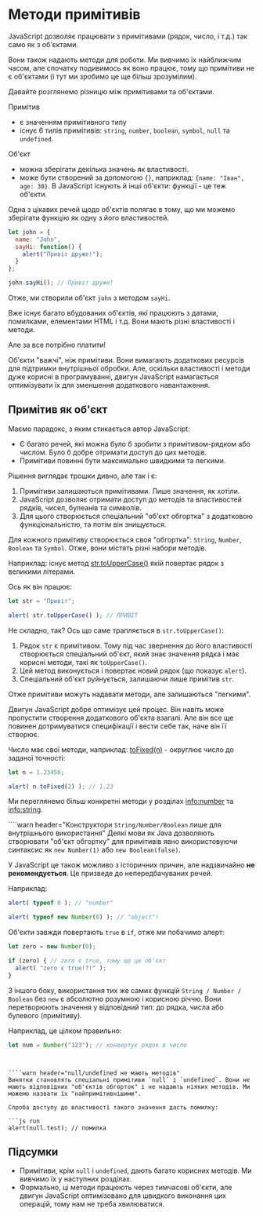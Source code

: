 # Методи примітивів
 
JavaScript дозволяє працювати з примітивами (рядок, число, і т.д.) так само як з об'єктами.

Вони також надають методи для роботи. Ми вивчимо їх найближчим часом, але спочатку подивимось як воно працює, тому що примітиви не є об'єктами (і тут ми зробимо це ще більш зрозумілим).

Давайте розглянемо різницю між примітивами та об'єктами.

Примітив

- є значенням примітивного типу
- існує 6 типів примітивів: `string`, `number`, `boolean`, `symbol`, `null` та `undefined`.

Об'єкт

- можна зберігати декілька значень як властивості.
- може бути створений за допомогою `{}`, наприклад: `{name: "Іван", age: 30}`. В JavaScript існують й інші об'єкти: функції - це теж об'єкти.

Одна з цікавих речей щодо об'єктів полягає в тому, що ми можемо зберігати функцію як одну з його властивостей.

```js run
let john = {
  name: "John",
  sayHi: function() {
    alert("Привіт друже!");
  }
};

john.sayHi(); // Привіт друже!
```

Отже, ми створили об'єкт `john` з методом `sayHi`.

Вже існує багато вбудованих об'єктів, які працюють з датами, помилками, елементами HTML і т.д. Вони мають різні властивості і методи.

Але за все потрібно платити!

Об'єкти "важчі", ніж примітиви. Вони вимагають додаткових ресурсів для підтримки внутрішньої обробки. Але, оскільки властивості і методи дуже корисні в програмуванні, двигун JavaScript намагається оптимізувати їх для зменшення додаткового навантаження.

## Примітив як об'єкт

Маємо парадокс, з яким стикається автор JavaScript:

- Є багато речей, які можна було б зробити з примітивом-рядком або числом. Було б добре отримати доступ до цих методів.
- Примітиви повинні бути максимально швидкими та легкими.

Рішення виглядає трошки дивно, але так і є:

1. Примітиви залишаються примітивами. Лише значення, як хотіли.
2. JavaScript дозволяє отримати доступ до методів та властивостей рядків, чисел, булеанів та символів.
3. Для цього створюється спеціальний "об'єкт обгортка" з додатковою функціональністю, та потім він знищується.

Для кожного примітиву створюється своя "обгортка": `String`, `Number`, `Boolean` та `Symbol`. Отже, вони містять різні набори методів.

Наприклад: існує метод [str.toUpperCase()](https://developer.mozilla.org/uk/docs/Web/JavaScript/Reference/Global_Objects/String/toUpperCase) якій повертає рядок з великими літерами. 

Ось як він працює:

```js run
let str = "Привіт";

alert( str.toUpperCase() ); // ПРИВІТ
```

Не складно, так? Ось що саме трапляється в `str.toUpperCase()`:

1. Рядок `str` є примітивом. Тому під час звернення до його властивості створюється спеціальний об'єкт, який знає значення рядка і має корисні методи, такі як `toUpperCase()`.
2. Цей метод виконується і повертає новий рядок (що показує `alert`).
3. Спеціальний об'єкт руйнується, залишаючи лише примітив `str`.

Отже примітиви можуть надавати методи, але залишаються "легкими".

Двигун JavaScript добре оптимізує цей процес. Він навіть може пропустити створення додаткового об'єкта взагалі. Але він все ще повинен дотримуватися специфікації і вести себе так, наче він її створює.

Число має свої методи, наприклад: [toFixed(n)](https://developer.mozilla.org/en-US/docs/Web/JavaScript/Reference/Global_Objects/Number/toFixed) - округлює число до заданої точності:

```js run
let n = 1.23456;

alert( n.toFixed(2) ); // 1.23
```

Ми переглянемо більш конкретні методи у розділах <info:number> та <info:string>.


````warn header="Конструктори `String/Number/Boolean` лише для внутрішнього використання"
Деякі мови як Java дозволяють створювати "об'єкт обгортку" для примітивів явно використовуючи синтаксис як  `new Number(1)` або `new Boolean(false)`.

У JavaScript це також можливо з історичних причин, але надзвичайно **не рекомендується**. Це призведе до непередбачуваних речей.

Наприклад:

```js run
alert( typeof 0 ); // "number"

alert( typeof new Number(0) ); // "object"!
```

Об'єкти завжди повертають `true` в `if`, отже ми побачимо алерт:

```js run
let zero = new Number(0);

if (zero) { // zero є true, тому що це об'єкт
  alert( "zero є true!?!" );
}
```


З іншого боку, використання тих же самих функцій `String / Number / Boolean` без `new` є абсолютно розумною і корисною річчю. Вони перетворюють значення у відповідний тип: до рядка, числа або булевого (примітиву).

Наприклад, це цілком правильно:
```js
let num = Number("123"); // конвертує рядок в число
```
````


````warn header="null/undefined не мають методів" 
Винятки становлять спеціальні примітиви `null` і `undefined`. Вони не мають відповідних "об'єктів обгорток" і не надають ніяких методів. Ми можемо назвати їх "найпримітивнішими".

Спроба доступу до властивості такого значення дасть помилку:

```js run
alert(null.test); // помилка
````

## Підсумки

- Примітиви, крім `null` і `undefined`, дають багато корисних методів. Ми вивчимо їх у наступних розділах.
- Формально, ці методи працюють через тимчасові об'єкти, але двигун JavaScript оптимізовано для швидкого виконання цих операцій, тому нам не треба хвилюватися.
